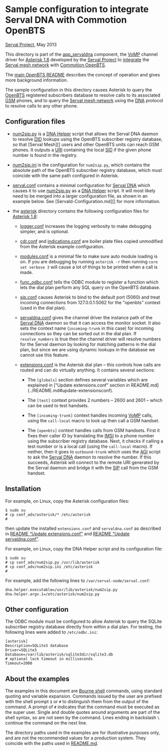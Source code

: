 Sample configuration to integrate Serval DNA with Commotion OpenBTS
===================================================================
[Serval Project][], May 2013

This directory is part of the [app\_servaldna][] component, the [VoMP][]
channel driver for [Asterisk 1.8][] developed by the [Serval Project][] to
[integrate][] the [Serval mesh network][] with [Commotion OpenBTS][].

The [main OpenBTS README](../README-OpenBTS.md) describes the concept of
operation and gives more background information.

The sample configuration in this directory causes Asterisk to query the
[OpenBTS][] registered subscribers database to resolve calls to its associated
[GSM][] phones, and to query the [Serval mesh network][] using the [DNA][]
protocol to resolve calls to any other phone.

Configuration files
-------------------

* [num2sip.py][] is a [DNA Helper][] script that allows the Serval DNA daemon
  to resolve [DID][] lookups using the OpenBTS subscriber registry database, so
  that [Serval Mesh][] users and other OpenBTS units can reach GSM phones.  It
  outputs a [URI][] containing the local [SID][] if the given phone number is
  found in the registry.

* [num2sip.ini][] is the configuration for `num2sip.py`, which
  contains the absolute path of the OpenBTS subscriber registry database, which
  must coincide with the same path configured in Asterisk.

* [serval.conf][] contains a minimal configuration for [Serval DNA][] which
  causes it to use [num2sip.py][] as a [DNA Helper][] script.  It will most
  likely need to be merged into a larger configuration file, as shown in an
  example below.  See [Servald-Configuration.md][] for more information.

* the [asterisk](./asterisk) directory contains the following configuration
  files for [Asterisk 1.8][]:

    * [logger.conf](./asterisk/logger.conf) increases the logging verbosity to
      make debugging simpler, and is optional.

    * [cdr.conf](./asterisk/cdr.conf) and
      [indications.conf](./asterisk/indications.conf) are boiler plate files
      copied unmodified from the Asterisk example configuration.

    * [modules.conf](./asterisk/modules.conf) is a minimal file to make sure
      auto module loading is on.  If you are debugging by running `asterisk -r`
      then running `core set verbose 3` will cause a lot of things to be
      printed when a call is made.

    * [func\_odbc.conf](./asterisk/func_odbc.conf) tells the ODBC module to
      register a function which lets the dial plan perform any SQL query on the
      OpenBTS database.

    * [sip.conf](./asterisk/sip.conf) causes Asterisk to bind to the default
      port (5060) and treat incoming connections from 127.0.0.1:5062 for the
      "openbts" context (used in the dial plan).

    * [servaldna.conf](./asterisk/servaldna.conf) gives the channel driver the
      instance path of the [Serval DNA][] daemon so that it can access the
      monitor socket.  It also sets the context name (`incoming-trunk` in this
      case) for incoming connections so they can be sorted out in the dial
      plan. If `resolve_numbers` is true then the channel driver will resolve
      numbers for the Serval daemon by looking for matching patterns in the
      dial plan, but since we are using dynamic lookups in the database we
      cannot use this feature.

    * [extensions.conf](./asterisk/extensions.conf) is the Asterisk dial plan –
      this controls how calls are routed and can do virtually anything.  It
      contains several sections:

        + The `[globals]` section defines several variables which are explained
          in [“Update extensions.conf” section in README.md]
          (../README.md#update-extensionsconf).

        + The `[test]` context provides 2 numbers – 2600 and 2601 – which can
          be used to test handsets.

        + The `[incoming-trunk]` context handles incoming [VoMP][] calls, using
          the `call-local` macro to look up then call a GSM handset.

        + The `[openbts]` context handles calls from GSM handsets.  First it
          fixes their caller ID by translating the [IMSI][] to a phone number
          using the subscriber registry database.  Next, it checks if calling a
          test number or is a local call (using the `call-local` macro).  If
          neither, then it goes to `outbound-trunk` which uses the [AGI][]
          script to ask the [Serval DNA][] daemon to resolve the number.  If
          this succeeds, Asterisk will connect to the remote URI generated by
          the Serval daemon and bridge it with the [SIP][] call from the GSM
          handset.

Installation
------------

For example, on Linux, copy the Asterisk configuration files:

    $ sudo su
    # cp conf_adv/asterisk/* /etc/asterisk
    #

then update the installed `extensions.conf` and `servaldna.conf` as described
in [README “Update extensions.conf”](../README.md#update-extensionsconf) and
[README “Update servaldna.conf”](../README.md#update-servaldnaconf).

For example, on Linux, copy the DNA Helper script and its configuration file:

    $ sudo su
    # cp conf_adv/num2sip.py /usr/lib/asterisk
    # cp conf_adv/num2sip.ini /etc/asterisk
    #

For example, add the following lines to `/var/serval-node/serval.conf`:

    dna.helper.executable=/usr/lib/asterisk/num2sip.py
    dna.helper.argv.1=/etc/asterisk/num2sip.py

Other configuration
-------------------

The ODBC module must be configured to allow Asterisk to query the SQLite
subscriber registry database directly from within a dial plan.  For testing,
the following lines were added to `/etc/odbc.ini`:

    [asterisk]
    Description=SQLite3 database
    Driver=SQLite3
    Database=/var/lib/asterisk/sqlite3dir/sqlite3.db
    # optional lock timeout in milliseconds
    Timeout=2000

About the examples
------------------

The examples in this document are [Bourne shell][] commands, using standard
quoting and variable expansion.  Commands issued by the user are prefixed with
the shell prompt `$` or `#` to distinguish them from the output of the command.
A prompt of `#` indicates that the command must be executed as the super user.
Single and double quotes around arguments are part of the shell syntax, so are
not seen by the command.  Lines ending in backslash `\` continue the command on
the next line.

The directory paths used in the examples are for illustrative purposes only,
and are not the recommended values for a production system.  They coincide with
the paths used in [README.md](../README.md).


[Serval Project]: http://www.servalproject.org/
[app\_servaldna]: ../README.md
[Commotion OpenBTS]: https://commotionwireless.net/projects/openbts
[Serval DNA]: http://developer.servalproject.org/dokuwiki/doku.php?id=content:servaldna:
[Serval mesh network]: http://developer.servalproject.org/dokuwiki/doku.php?id=content:tech:mesh_network
[integrate]: http://developer.servalproject.org/dokuwiki/doku.php?id=content:tech:commotion_openbts
[OpenBTS]: http://wush.net/trac/rangepublic/wiki
[Asterisk 1.8]: http://www.asterisk.org/downloads/asterisk-news/asterisk-180-released
[GSM]: http://en.wikipedia.org/wiki/GSM
[VoMP]: http://developer.servalproject.org/dokuwiki/doku.php?id=content:tech:vomp
[DNA]: http://developer.servalproject.org/dokuwiki/doku.php?id=content:tech:dna
[DNA Helper]: http://developer.servalproject.org/dokuwiki/doku.php?id=content:tech:dna_helper
[DID]: http://developer.servalproject.org/dokuwiki/doku.php?id=content:tech:did
[SID]: http://developer.servalproject.org/dokuwiki/doku.php?id=content:tech:sid
[IMSI]: http://en.wikipedia.org/wiki/International_mobile_subscriber_identity
[SIP]: http://en.wikipedia.org/wiki/Session_Initiation_Protocol
[AGI]: http://en.wikipedia.org/wiki/Asterisk_Gateway_Interface
[URI]: http://en.wikipedia.org/wiki/Uniform_resource_identifier
[JNI]: http://en.wikipedia.org/wiki/Java_Native_Interface
[OLSR]: http://www.olsr.org/
[num2sip.py]: ./num2sip.py
[num2sip.ini]: ./num2sip.ini
[serval.conf]: ./serval.conf
[Bourne shell]: http://en.wikipedia.org/wiki/Bourne_shell
